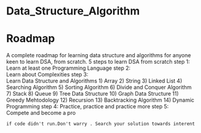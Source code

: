 # Data_Structure_Algorithm
# Roadmap
A complete roadmap for learning data structure and algorithms for anyone keen to learn DSA, from scratch. 
5 steps to learn DSA from scratch
step 1:   \
      Learn at least one Programming Language
step 2:   \
      Learn about Complexities
step 3:   
      Learn Data Structure and Algorithms
      1) Array
      2) String
      3) Linked List
      4) Searching Algorithm
      5) Sorting Algorithm
      6) Divide and Conquer Algorithm
      7) Stack
      8) Queue
      9) Tree Data Structure
      10) Graph Data Structure
      11) Greedy Mehtodology
      12) Recursion
      13) Backtracking Algorithm
      14) Dynamic Programming
step 4:
      Practice, practice and practice more
step 5:      
      Compete and become a pro

      
```if code didn't run.Don't warry . Search your solution towards interent```
